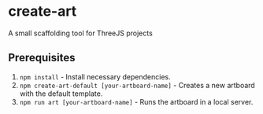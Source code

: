 # create-art
A small scaffolding tool for ThreeJS projects

## Prerequisites

1. `npm install` - Install necessary dependencies.
2. `npm create-art-default [your-artboard-name]` - Creates a new artboard with the default template.
3. `npm run art [your-artboard-name]` - Runs the artboard in a local server.